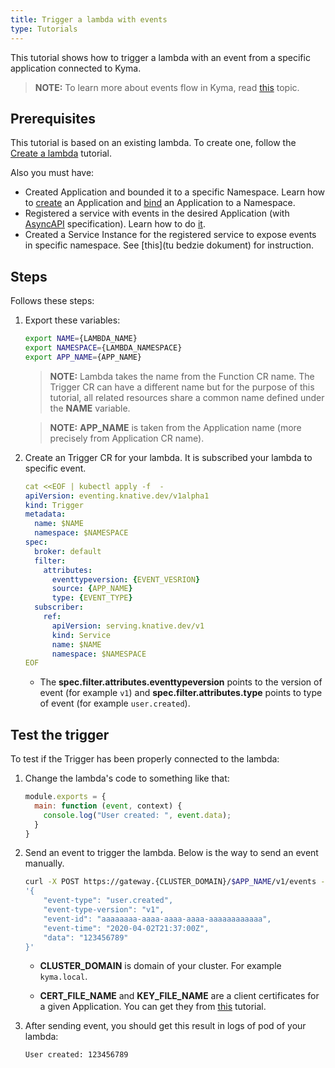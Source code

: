 ```yaml
---
title: Trigger a lambda with events
type: Tutorials
---
```


This tutorial shows how to trigger a lambda with an event from a specific application connected to Kyma.

>**NOTE:** To learn more about events flow in Kyma, read [this](/components/knative-eventing-mesh) topic.

## Prerequisites

This tutorial is based on an existing lambda. To create one, follow the [Create a lambda](#tutorials-create-a-lambda) tutorial.

Also you must have: 

- Created Application and bounded it to a specific Namespace. Learn how to [create](/components/application-connector#tutorials-create-a-new-application) an Application and [bind](/components/application-connector#tutorials-bind-an-application-to-a-namespace) an Application to a Namespace.
- Registered a service with events in the desired Application (with [AsyncAPI](https://www.asyncapi.com/) specification). Learn how to do [it](components/application-connector/#tutorials-register-a-service).
- Created a Service Instance for the registered service to expose events in specific namespace. See [this](tu bedzie dokument) for instruction.

## Steps

Follows these steps:

1. Export these variables:

    ```bash
    export NAME={LAMBDA_NAME}
    export NAMESPACE={LAMBDA_NAMESPACE}
    export APP_NAME={APP_NAME}
    ```

    > **NOTE:** Lambda takes the name from the Function CR name. The Trigger CR can have a different name but for the purpose of this tutorial, all related resources share a common name defined under the **NAME** variable.

    > **NOTE:** **APP_NAME** is taken from the Application name (more precisely from Application CR name).

2. Create an Trigger CR for your lambda. It is subscribed your lambda to specific event.

    ```yaml
    cat <<EOF | kubectl apply -f  -
    apiVersion: eventing.knative.dev/v1alpha1
    kind: Trigger
    metadata:
      name: $NAME
      namespace: $NAMESPACE
    spec:
      broker: default
      filter:
        attributes:
          eventtypeversion: {EVENT_VESRION}
          source: {APP_NAME}
          type: {EVENT_TYPE}
      subscriber:
        ref:
          apiVersion: serving.knative.dev/v1
          kind: Service
          name: $NAME
          namespace: $NAMESPACE
    EOF
    ```

    - The **spec.filter.attributes.eventtypeversion** points to the version of event (for example `v1`) and **spec.filter.attributes.type** points to type of event (for example `user.created`).

## Test the trigger

To test if the Trigger has been properly connected to the lambda:

1. Change the lambda's code to something like that:​

    ```js
    module.exports = {
      main: function (event, context) {
        console.log("User created: ", event.data);
      }
    }
    ```

2. Send an event to trigger the lambda. Below is the way to send an event manually.

    ```bash
    curl -X POST https://gateway.{CLUSTER_DOMAIN}/$APP_NAME/v1/events -k --cert {CERT_FILE_NAME}.crt --key {KEY_FILE_NAME}.key -d \
    '{
        "event-type": "user.created",
        "event-type-version": "v1",
        "event-id": "aaaaaaaa-aaaa-aaaa-aaaa-aaaaaaaaaaaa",
        "event-time": "2020-04-02T21:37:00Z",
        "data": "123456789"
    }'
    ```

    - **CLUSTER_DOMAIN** is domain of your cluster. For example `kyma.local`.

    - **CERT_FILE_NAME** and **KEY_FILE_NAME** are a client certificates for a given Application. You can get they from [this](https://kyma-project.io/docs/master/components/application-connector/#tutorials-get-the-client-certificate) tutorial.

3. After sending event, you should get this result in logs of pod of your lambda:

    ```text
    User created: 123456789
    ```
    